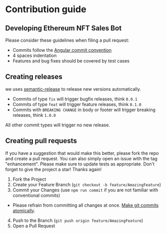 # Contribution guide

## Developing Ethereum NFT Sales Bot

Please consider these guidelines when filing a pull request:

-   Commits follow the [Angular commit convention](https://github.com/angular/angular.js/blob/master/DEVELOPERS.md#-git-commit-guidelines)
-   4 spaces indentation
-   Features and bug fixes should be covered by test cases

## Creating releases

we uses [semantic-release](https://github.com/semantic-release/semantic-release)
to release new versions automatically.

-   Commits of type `fix` will trigger bugfix releases, think `0.0.1`
-   Commits of type `feat` will trigger feature releases, think `0.1.0`
-   Commits with `BREAKING CHANGE` in body or footer will trigger breaking releases, think `1.0.0`

All other commit types will trigger no new release.

## Creating pull requests

If you have a suggestion that would make this better, please fork the repo and create a pull request. You can also simply open an issue with the tag "enhancement".
Please make sure to update tests as appropriate.
Don't forget to give the project a star! Thanks again!

1. Fork the Project
2. Create your Feature Branch (`git checkout -b feature/AmazingFeature`)
3. Commit your Changes (use `npm run commit` if you are not familiar with conventional commits)

-   Please refrain from committing all changes at once. [Make git commits atomically](https://www.aleksandrhovhannisyan.com/blog/atomic-git-commits/).

4. Push to the Branch (`git push origin feature/AmazingFeature`)
5. Open a Pull Request
